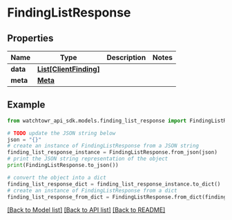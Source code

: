 # FindingListResponse


## Properties

Name | Type | Description | Notes
------------ | ------------- | ------------- | -------------
**data** | [**List[ClientFinding]**](ClientFinding.md) |  | 
**meta** | [**Meta**](Meta.md) |  | 

## Example

```python
from watchtowr_api_sdk.models.finding_list_response import FindingListResponse

# TODO update the JSON string below
json = "{}"
# create an instance of FindingListResponse from a JSON string
finding_list_response_instance = FindingListResponse.from_json(json)
# print the JSON string representation of the object
print(FindingListResponse.to_json())

# convert the object into a dict
finding_list_response_dict = finding_list_response_instance.to_dict()
# create an instance of FindingListResponse from a dict
finding_list_response_from_dict = FindingListResponse.from_dict(finding_list_response_dict)
```
[[Back to Model list]](../README.md#documentation-for-models) [[Back to API list]](../README.md#documentation-for-api-endpoints) [[Back to README]](../README.md)


